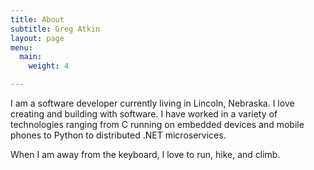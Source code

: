 ```yaml
---
title: About
subtitle: Greg Atkin
layout: page
menu:
  main:
    weight: 4

---
```


I am a software developer currently living in Lincoln, Nebraska. I love creating and building with software. I have worked in a variety of technologies ranging from C running on embedded devices and mobile phones to Python to distributed .NET microservices.

When I am away from the keyboard, I love to run, hike, and climb. 